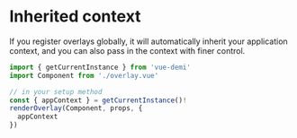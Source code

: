 # Inherited context 

If you register overlays globally, it will automatically inherit your application context, and you can also pass in the context with finer control.

```ts
import { getCurrentInstance } from 'vue-demi'
import Component from './overlay.vue'

// in your setup method
const { appContext } = getCurrentInstance()!
renderOverlay(Component, props, {
  appContext
})
```